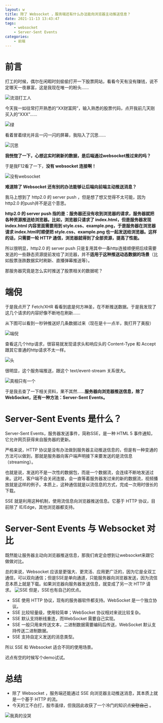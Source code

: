```yaml
---
layout: w
title: 除了 Websocket ，服务端还有什么办法能向浏览器主动推送信息？
date: 2021-11-13 13:43:47
tags: 
    - websocket
    - Server-Sent Events
categories:
    - 前端
---
```

# 前言
打工的时候，偶尔在闲暇时刻偷偷打开一下股票网站，看看今天有没有赚钱，说不定哪天一夜暴富，这是我现在唯一的盼头……

![流泪打工人](https://s2.loli.net/2023/07/19/euz1TniqLF2o7SI.jpg)

今天我一如往常打开熟悉的“XX财富网”，输入熟悉的股票代码，点开我前几天刚买入的“XXX”……

![绿](https://s2.loli.net/2023/07/19/7CPtpYo3VjMIRhy.gif)

看着冒着绿光并且一闪一闪的屏幕，我陷入了沉思……

![沉思](https://s2.loli.net/2023/07/19/K6dpJc7P23Z8iSD.jpg)

**我恍惚了一下，心想这实时刷新的数据，是后端通过websocket推过来的吗？**

于是我F12看了一下，**没有 websocket 连接啊！**

![没有websocket](https://s2.loli.net/2023/07/19/7NDhloYLMPnKciZ.png)

**难道除了 Websocket 还有别的办法能够让后端向前端主动推送消息？**

我马上想到了 http2.0 的 server push ，但是想了想又觉得不太可能，因为 http2.0 的push并不是这个意思。

**http2.0 的 server push 指的是：服务器还没有收到浏览器的请求，服务器就把各种资源推送给浏览器。比如，浏览器只请求了 index.html，但是服务器发现 index.html 内容里面需要用到 style.css、example.png，于是服务器在浏览器请求 index.html时顺便把 style.css、example.png 也一起发送给浏览器。这样的话，只需要一轮 HTTP 通信，浏览器就得到了全部资源，提高了性能。**

所以很明显，http2.0 的 server push 只是复用其中一条http连接顺便把后续需要发送的一些静态资源提前发给了浏览器，并不**适用于这种推送动态数据的场景**（比如股票涨跌数据实时刷新、直播弹幕推送等）。

那服务器究竟是怎么实时推送了股票相关的数据呢？
# 端倪
于是我点开了 Fetch/XHR 看看到底是何方神圣，在不断推送数据。于是我发现了这几个请求的内容好像不断地在刷新……

从下图可以看到一秒钟推送好几条数据过来（现在是十一点半，我打开了美股）

![端倪](https://s2.loli.net/2023/07/19/9ROFre7IysTmwzv.png)

查看这几个http请求，很容易就发现请求头和响应头的 Content-Type 和 Accept 跟其它普通的http请求不太一样。

![头](https://s2.loli.net/2023/07/19/U1qVtv7mO6McDiH.png)

很明显，这个服务端推送，跟这个 text/event-stream 关系很大。

![真相只有一个](https://s2.loli.net/2023/07/19/DE4y1Q5nNtKHsOI.gif)

于是我去查了一下相关资料，果不其然……**服务器向浏览器推送信息，除了 WebSocket，还有一种方法：Server-Sent Events。**

# Server-Sent Events 是什么？
Server-Sent Events，服务器发送事件，简称SSE，是一种 HTML 5 事件通知，它允许网页获得来自服务器的更新。

严格来说，HTTP 协议是没有办法做到服务器主动推送信息的，但是有一种变通的方法可以做到，那就是服务器向客户端声明接下来要发送的是流信息（streaming）。

也就是说，发送的不是一次性的数据包，而是一个数据流，会连续不断地发送过来。这时，客户端不会关闭连接，会一直等着服务器发过来的新的数据流，视频播放就是这样的例子。本质上，这种通信就是以流信息的方式，完成一次用时很长的下载。

SSE 就是利用这种机制，使用流信息向浏览器推送信息。它基于 HTTP 协议，目前除了 IE/Edge，其他浏览器都支持。

# Server-Sent Events 与 Websocket 对比
既然能让服务器主动向浏览器推送信息，那我们肯定会想到让websocket来跟它做做对比。

总的来说，Websocket 应该是更强大、更灵活、应用更广泛的，因为它是全双工通信，可以双向通信；但是SSE是单向通道，只能服务器向浏览器发送，因为流信息本质上就是下载。如果浏览器向服务器发送信息，就变成了另一次 HTTP 请求。
![SSE](https://s2.loli.net/2023/07/19/9QgO1zIvSjAcw7F.png)
但是，SSE也有自己的优点。
* SSE 使用 HTTP 协议，现有的服务器软件都支持。WebSocket 是一个独立协议。
* SSE 比较轻量级，使用较简单；WebSocket 协议相对来说比较复杂。
* SSE 默认支持断线重连，而WebSocket 需要自己实现。
* SSE 一般只用来传送文本，二进制数据需要编码后传送，WebSocket 默认支持传送二进制数据。
* SSE 支持自定义发送的消息类型。

所以 SSE 和 Websocket 适合不同的使用场景。

迟点有空的时候写个demo试试。

# 总结
* 除了 Websocket ，服务端还能通过 SSE 向浏览器主动推送消息，其本质上就是一个基于 HTTP 的流。
* 今天的工不白打，股市虽绿，但我因此收获了一个冷门的知识点~~安慰自己~~ 。

![我真的没哭](https://s2.loli.net/2023/07/19/NAxtRGfvVPlozEe.jpg)
